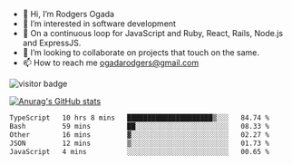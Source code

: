 - 👋 Hi, I’m Rodgers Ogada
- 👀 I’m interested in software development
- 🌱 On a continuous loop for JavaScript and Ruby, React, Rails, Node.js and ExpressJS.
- 💞️ I’m looking to collaborate on projects that touch on the same.
- 📫 How to reach me ogadarodgers@gmail.com

![visitor badge](https://visitor-badge.glitch.me/badge?page_id=ogada-otieno.visitor-badge)

[![Anurag's GitHub stats](https://github-readme-stats.vercel.app/api?username=ogada-otieno)](https://github.com/anuraghazra/github-readme-stats) 
<!--START_SECTION:waka-->

```txt
TypeScript   10 hrs 8 mins   █████████████████████▒░░░   84.74 %
Bash         59 mins         ██░░░░░░░░░░░░░░░░░░░░░░░   08.33 %
Other        16 mins         ▓░░░░░░░░░░░░░░░░░░░░░░░░   02.27 %
JSON         12 mins         ▒░░░░░░░░░░░░░░░░░░░░░░░░   01.73 %
JavaScript   4 mins          ░░░░░░░░░░░░░░░░░░░░░░░░░   00.65 %
```

<!--END_SECTION:waka-->

<!---
ogada-otieno/ogada-otieno is a ✨ special ✨ repository because its `README.md` (this file) appears on your GitHub profile.
You can click the Preview link to take a look at your changes.
--->

